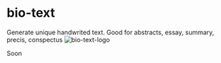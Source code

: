# bio-text
Generate unique handwrited text. Good for abstracts, essay, summary, precis, conspectus
![bio-text-logo](https://user-images.githubusercontent.com/70776479/215784067-5c399817-6924-4390-bd10-4e6f74133208.png)

Soon
